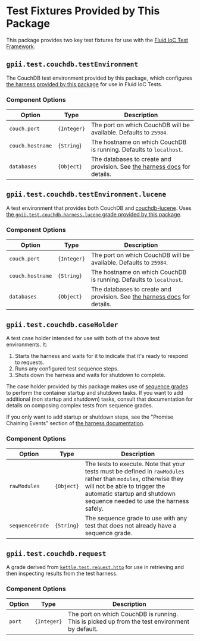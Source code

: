 # Test Fixtures Provided by This Package

This package provides two key test fixtures for use with the [Fluid IoC Test
Framework](https://docs.fluidproject.org/infusion/development/IoCTestingFramework.html).

## `gpii.test.couchdb.testEnvironment`

The CouchDB test environment provided by this package, which configures [the harness provided by this package](./harness.md)
for use in Fluid IoC Tests.

### Component Options

| Option           | Type        | Description |
| ---------------- | ----------- | ----------- |
| `couch.port`     | `{Integer}` | The port on which CouchDB will be available.  Defaults to `25984`. |
| `couch.hostname` | `{String}`  | The hostname on which CouchDB is running.  Defaults to `localhost`. |
| `databases`      | `{Object}`  | The databases to create and provision.  See [the harness docs](./harness.md) for details. |

## `gpii.test.couchdb.testEnvironment.lucene`

A test environment that provides both CouchDB and [couchdb-lucene](https://github.com/rnewson/couchdb-lucene).  Uses 
[the `gpii.test.couchdb.harness.lucene` grade provided by this package](./harness.md).

### Component Options

| Option           | Type        | Description |
| ---------------- | ----------- | ----------- |
| `couch.port`     | `{Integer}` | The port on which CouchDB will be available.  Defaults to `25984`. |
| `couch.hostname` | `{String}`  | The hostname on which CouchDB is running.  Defaults to `localhost`. |
| `databases`      | `{Object}`  | The databases to create and provision.  See [the harness docs](./harness.md) for details. |


## `gpii.test.couchdb.caseHolder`

A test case holder intended for use with both of the above test environments.  It:

1. Starts the harness and waits for it to indicate that it's ready to respond to requests.
2. Runs any configured test sequence steps.
3. Shuts down the harness and waits for shutdown to complete.

The case holder provided by this package makes use of [sequence
grades](https://docs.fluidproject.org/infusion/development/IoCTestingFramework.html#using-sequencegrade-to-build-up-complex-reusable-test-sequences)
to perform the container startup and shutdown tasks.  If you want to add additional (non startup and shutdown) tasks,
consult that documentation for details on composing complex tests from sequence grades.

If you only want to add startup or shutdown steps, see the "Promise Chaining Events" section of [the harness
documentation](./harness.md).


### Component Options

| Option          | Type       | Description |
| --------------- | ---------- | ----------- |
| `rawModules`    | `{Object}` | The tests to execute.  Note that your tests must be defined in `rawModules` rather than `modules`,  otherwise they will not be able to trigger the automatic startup and shutdown sequence needed to use the harness safely. |
| `sequenceGrade` | `{String}` | The sequence grade to use with any test that does not already have a sequence grade. |
 
## `gpii.test.couchdb.request`

A grade derived from
[`kettle.test.request.http`](https://github.com/fluid-project/kettle/blob/master/docs/KettleTestingFramework.md#the-kettle-testing-framework)
for use in retrieving and then inspecting results from the test harness.

### Component Options

| Option | Type        | Description |
| ------ | ----------- | ----------- |
| `port` | `{Integer}` | The port on which CouchDB is running.  This is picked up from the test environment by default. |
